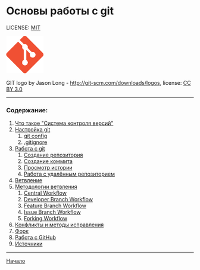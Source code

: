 # Основы работы с git 

LICENSE: [MIT](./license.md)

<img src="./img/git_logo.png" width="100"/>

GIT logo by Jason Long - <http://git-scm.com/downloads/logos>, license: [CC BY 3.0](https://creativecommons.org/licenses/by/3.0)

---

### Содержание:
1. [Что такое "Система контроля версий"](./about_git.md)
2. [Настройка git](./setup_git.md)
    1. [git config](./setup_git.md#git_config)
    2. [.gitignore](./setup_git.md#gitignore)
3. [Работа с git](./work_with_git.md)
    1. [Создание репозитория](./work_with_git.md#init)
    2. [Создание коммита](./work_with_git.md#commit)
    3. [Просмотр истории](./work_with_git.md#log)
    4. [Работа с удалённым репозиторием](./work_with_git.md#remote)
4. [Ветвление](./branch.md)
5. [Методологии ветвления](./branch_methods.md)
	1. [Central Workflow](./branch_methods.md#central)
	2. [Developer Branch Workflow](./branch_methods.md#dev)
	3. [Feature Branch Workflow](./branch_methods.md#feature)
	4. [Issue Branch Workflow](./branch_methods.md#issue)
	5. [Forking Workflow](./branch_methods.md#forking)
6. [Конфликты и методы исправления]()
7. [Форк]()
8. [Работа с GitHub]()
9. [Источники](./sources.md)

---
[Начало](./about_git.md)